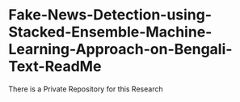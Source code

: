 # Fake-News-Detection-using-Stacked-Ensemble-Machine-Learning-Approach-on-Bengali-Text-ReadMe
There is a Private Repository for this Research
